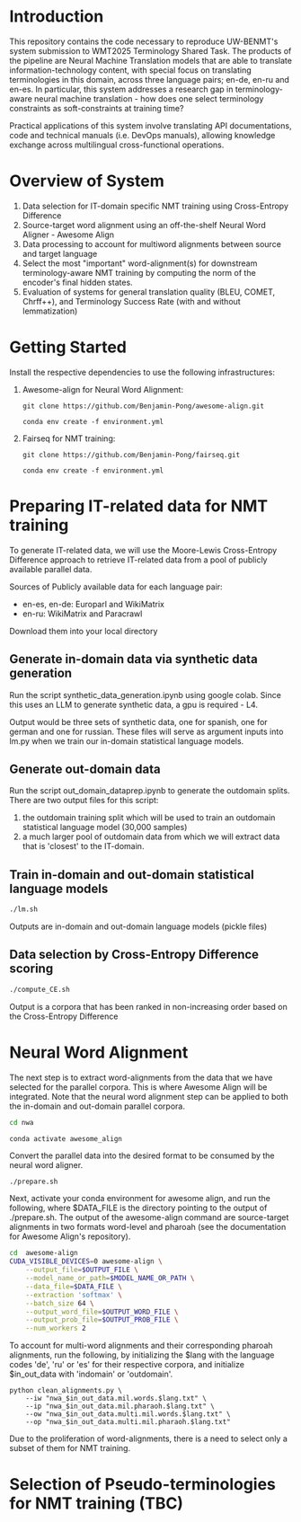 # Introduction

This repository contains the code necessary to reproduce UW-BENMT's system submission to WMT2025 Terminology Shared Task. The products of the pipeline are Neural Machine Translation models that are able to translate information-technology content, with special focus on translating terminologies in this domain, across three language pairs; en-de, en-ru and en-es. In particular, this system addresses a research gap in terminology-aware neural machine translation - how does one select terminology constraints as soft-constraints at training time?

Practical applications of this system involve translating API documentations, code and technical manuals (i.e. DevOps manuals), allowing knowledge exchange across multilingual cross-functional operations.



# Overview of System

1. Data selection for IT-domain specific NMT training using Cross-Entropy Difference
2. Source-target word alignment using an off-the-shelf Neural Word Aligner - Awesome Align
3. Data processing to account for multiword alignments between source and target language
4. Select the most "important" word-alignment(s) for downstream terminology-aware NMT training by computing the norm of the encoder's final hidden states.
5. Evaluation of systems for general translation quality (BLEU, COMET, Chrff++), and Terminology Success Rate (with and without lemmatization)


# Getting Started

Install the respective dependencies to use the following infrastructures:

1. Awesome-align for Neural Word Alignment:

   ```
   git clone https://github.com/Benjamin-Pong/awesome-align.git
   ```
   
   ```
   conda env create -f environment.yml
   ```


   
3. Fairseq for NMT training:

   
   ```
   git clone https://github.com/Benjamin-Pong/fairseq.git
   ```

   ```
   conda env create -f environment.yml
   ```

# Preparing IT-related data for NMT training


To generate IT-related data, we will use the Moore-Lewis Cross-Entropy Difference approach to retrieve IT-related data from a pool of publicly available parallel data.

Sources of Publicly available data for each language pair:
- en-es, en-de: Europarl and WikiMatrix
- en-ru: WikiMatrix and Paracrawl

Download them into your local directory

## Generate in-domain data via synthetic data generation

Run the script synthetic_data_generation.ipynb using google colab. Since this uses an LLM to generate synthetic data, a gpu is required - L4.

Output would be three sets of synthetic data, one for spanish, one for german and one for russian. These files will serve as argument inputs into lm.py when we train our  in-domain statistical language models.

## Generate out-domain data

Run the script out_domain_dataprep.ipynb to generate the outdomain splits. There are two output files for this script: 

1) the outdomain training split which will be used to train an outdomain statistical language model (30,000 samples)
2) a much larger pool of outdomain data from which we will extract data that is 'closest' to the IT-domain.

## Train in-domain and out-domain statistical language models

```bash
./lm.sh
```

Outputs are in-domain and out-domain language models (pickle files)

## Data selection by Cross-Entropy Difference scoring

```bash
./compute_CE.sh
```

Output is a corpora that has been ranked in non-increasing order based on the Cross-Entropy Difference

# Neural Word Alignment

The next step is to extract word-alignments from the data that we have selected for the parallel corpora. This is where Awesome Align will be integrated. Note that the neural word alignment step can be applied to both the in-domain and out-domain parallel corpora.

```bash
cd nwa
```

```
conda activate awesome_align
```

Convert the parallel data into the desired format to be consumed by the neural word aligner.

```bash
./prepare.sh
```

Next, activate your conda environment for awesome align, and run the following, where $DATA_FILE is the directory pointing to the output of ./prepare.sh.  The output of the awesome-align command are source-target alignments in two formats word-level and pharoah (see the documentation for Awesome Align's repository).

```bash
cd  awesome-align
CUDA_VISIBLE_DEVICES=0 awesome-align \
    --output_file=$OUTPUT_FILE \
    --model_name_or_path=$MODEL_NAME_OR_PATH \
    --data_file=$DATA_FILE \
    --extraction 'softmax' \
    --batch_size 64 \
    --output_word_file=$OUTPUT_WORD_FILE \
    --output_prob_file=$OUTPUT_PROB_FILE \
    --num_workers 2
```

To account for multi-word alignments and their corresponding pharoah alignments, run the following, by initializing the $lang with the language codes 'de', 'ru' or 'es' for their respective corpora, and initialize $in_out_data with 'indomain' or 'outdomain'.

```
python clean_alignments.py \
    --iw "nwa_$in_out_data.mil.words.$lang.txt" \
    --ip "nwa_$in_out_data.mil.pharaoh.$lang.txt" \
    --ow "nwa_$in_out_data.multi.mil.words.$lang.txt" \
    --op "nwa_$in_out_data.multi.mil.pharaoh.$lang.txt"
```

Due to the proliferation of word-alignments, there is a need to select only a subset of them for NMT training.

# Selection of Pseudo-terminologies for NMT training (TBC)




